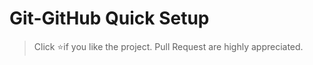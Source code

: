 # Git-GitHub Quick Setup

> Click :star:if you like the project. Pull Request are highly appreciated.